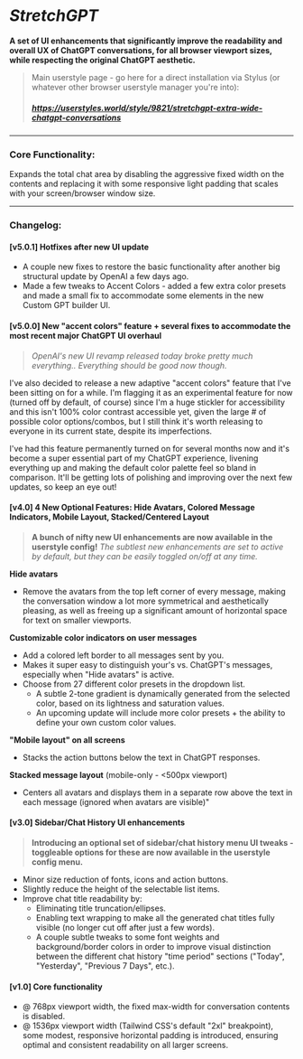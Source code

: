 # ***StretchGPT***

**A set of UI enhancements that significantly improve the readability and overall UX of ChatGPT conversations, for all browser viewport sizes, while respecting the original ChatGPT aesthetic.**

> Main userstyle page - go here for a direct installation via Stylus (or whatever other browser userstyle manager you're into):
> ##### https://userstyles.world/style/9821/stretchgpt-extra-wide-chatgpt-conversations

---

### Core Functionality:

Expands the total chat area by disabling the aggressive fixed width on the contents and replacing it with some responsive light padding that scales with your screen/browser window size.

---

### Changelog:
#### [v5.0.1] Hotfixes after new UI update
- A couple new fixes to restore the basic functionality after another big structural update by OpenAI a few days ago.
- Made a few tweaks to Accent Colors - added a few extra color presets and made a small fix to accommodate some elements in the new Custom GPT builder UI.

#### [v5.0.0] New "accent colors" feature + several fixes to accommodate the most recent major ChatGPT UI overhaul

> *OpenAI's new UI revamp released today broke pretty much everything.. Everything should be good now though.*

I've also decided to release a new adaptive "accent colors" feature that I've been sitting on for a while. I'm flagging it as an experimental feature for now (turned off by default, of course) since I'm a huge stickler for accessibility and this isn't 100% color contrast accessible yet, given the large # of possible color options/combos, but I still think it's worth releasing to everyone in its current state, despite its imperfections.

I've had this feature permanently turned on for several months now and it's become a super essential part of my ChatGPT experience, livening everything up and making the default color palette feel so bland in comparison. It'll be getting lots of polishing and improving over the next few updates, so keep an eye out!


#### [v4.0] 4 New Optional Features: Hide Avatars, Colored Message Indicators, Mobile Layout, Stacked/Centered Layout
> **A bunch of nifty new UI enhancements are now available in the userstyle config!**
> *The subtlest new enhancements are set to active by default, but they can be easily toggled on/off at any time.*

  **Hide avatars**
- Remove the avatars from the top left corner of every message, making the conversation window a lot more symmetrical and aesthetically pleasing, as well as freeing up a significant amount of horizontal space for text on smaller viewports.

**Customizable color indicators on user messages**
- Add a colored left border to all messages sent by you.
- Makes it super easy to distinguish your's vs. ChatGPT's messages, especially when "Hide avatars" is active.
- Choose from 27 different color presets in the dropdown list.
  - A subtle 2-tone gradient is dynamically generated from the selected color, based on its lightness and saturation values.
  - An upcoming update will include more color presets + the ability to define your own custom color values.

**"Mobile layout" on all screens**
 - Stacks the action buttons below the text in ChatGPT responses.

**Stacked message layout** (mobile-only - <500px viewport)
 - Centers all avatars and displays them in a separate row above the text in each message (ignored when avatars are visible)"

#### [v3.0] Sidebar/Chat History UI enhancements
> **Introducing an optional set of sidebar/chat history menu UI tweaks - toggleable options for these are now available in the userstyle config menu.**

- Minor size reduction of fonts, icons and action buttons.
- Slightly reduce the height of the selectable list items.
- Improve chat title readability by:
  - Eliminating title truncation/ellipses.
  - Enabling text wrapping to make all the generated chat titles fully visible (no longer cut off after just a few words).
  - A couple subtle tweaks to some font weights and background/border colors in order to improve visual distinction between the different chat history "time period" sections ("Today", "Yesterday", "Previous 7 Days", etc.).

#### [v1.0] Core functionality
- @ 768px viewport width, the fixed max-width for conversation contents is disabled.
- @ 1536px viewport width (Tailwind CSS's default "2xl" breakpoint), some modest, responsive horizontal padding is introduced, ensuring optimal and consistent readability on all larger screens.

